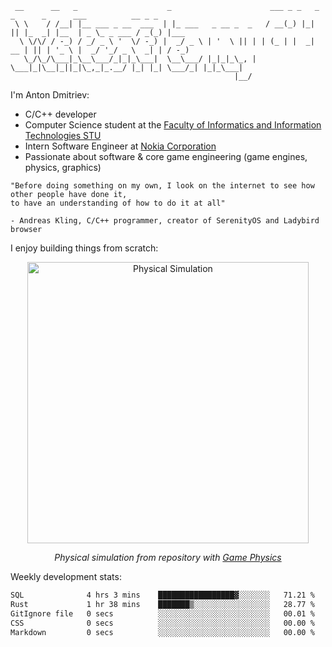 ```
 __      __   _                    _                      ___ _ _   _  _      _      ___          __ _ _     
 \ \    / /__| |__ ___ _ __  ___  | |_ ___   _ __ _  _   / __(_) |_| || |_  _| |__  | _ \_ _ ___ / _(_) |___ 
  \ \/\/ / -_) / _/ _ \ '  \/ -_) |  _/ _ \ | '  \ || | | (_ | |  _| __ | || | '_ \ |  _/ '_/ _ \  _| | / -_)
   \_/\_/\___|_\__\___/_|_|_\___|  \__\___/ |_|_|_\_, |  \___|_|\__|_||_|\_,_|_.__/ |_| |_| \___/_| |_|_\___|
                                                  |__/                                                       
```

I'm Anton Dmitriev:
* C/C++ developer 
* Computer Science student at the [Faculty of Informatics and Information Technologies STU](https://www.fiit.stuba.sk/en.html?page_id=749)
* Intern Software Engineer at [Nokia Corporation](https://www.nokia.com/)
* Passionate about software & core game engineering (game engines, physics, graphics)

```
"Before doing something on my own, I look on the internet to see how other people have done it,  
to have an understanding of how to do it at all"

- Andreas Kling, C/C++ programmer, creator of SerenityOS and Ladybird browser
```


I enjoy building things from scratch:

<p align="center">
  <img src="resources/physics.gif" width="450" alt="Physical Simulation" />
</p>
<p align="center">
  <i>Physical simulation from repository with 
  	<a href="https://github.com/admtrv/PhysicalBasicsComputerGames/tree/main/task10">Game Physics
  	</a>
  </i>
</p>

Weekly development stats:
<!--START_SECTION:waka-->

```txt
SQL              4 hrs 3 mins    █████████████████▓░░░░░░░   71.21 %
Rust             1 hr 38 mins    ███████▒░░░░░░░░░░░░░░░░░   28.77 %
GitIgnore file   0 secs          ░░░░░░░░░░░░░░░░░░░░░░░░░   00.01 %
CSS              0 secs          ░░░░░░░░░░░░░░░░░░░░░░░░░   00.00 %
Markdown         0 secs          ░░░░░░░░░░░░░░░░░░░░░░░░░   00.00 %
```

<!--END_SECTION:waka-->
